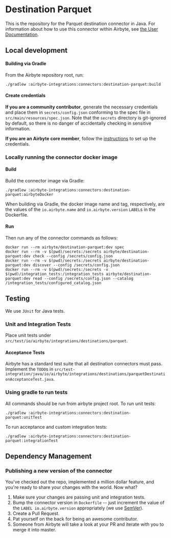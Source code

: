# Destination Parquet

This is the repository for the Parquet destination connector in Java.
For information about how to use this connector within Airbyte, see [the User Documentation](https://docs.airbyte.io/integrations/destinations/parquet).

## Local development

#### Building via Gradle
From the Airbyte repository root, run:
```
./gradlew :airbyte-integrations:connectors:destination-parquet:build
```

#### Create credentials
**If you are a community contributor**, generate the necessary credentials and place them in `secrets/config.json` conforming to the spec file in `src/main/resources/spec.json`.
Note that the `secrets` directory is git-ignored by default, so there is no danger of accidentally checking in sensitive information.

**If you are an Airbyte core member**, follow the [instructions](https://docs.airbyte.io/connector-development#using-credentials-in-ci) to set up the credentials.

### Locally running the connector docker image

#### Build
Build the connector image via Gradle:
```
./gradlew :airbyte-integrations:connectors:destination-parquet:airbyteDocker
```
When building via Gradle, the docker image name and tag, respectively, are the values of the `io.airbyte.name` and `io.airbyte.version` `LABEL`s in
the Dockerfile.

#### Run
Then run any of the connector commands as follows:
```
docker run --rm airbyte/destination-parquet:dev spec
docker run --rm -v $(pwd)/secrets:/secrets airbyte/destination-parquet:dev check --config /secrets/config.json
docker run --rm -v $(pwd)/secrets:/secrets airbyte/destination-parquet:dev discover --config /secrets/config.json
docker run --rm -v $(pwd)/secrets:/secrets -v $(pwd)/integration_tests:/integration_tests airbyte/destination-parquet:dev read --config /secrets/config.json --catalog /integration_tests/configured_catalog.json
```

## Testing
We use `JUnit` for Java tests.

### Unit and Integration Tests
Place unit tests under `src/test/io/airbyte/integrations/destinations/parquet`.

#### Acceptance Tests
Airbyte has a standard test suite that all destination connectors must pass. Implement the `TODO`s in
`src/test-integration/java/io/airbyte/integrations/destinations/parquetDestinationAcceptanceTest.java`.

### Using gradle to run tests
All commands should be run from airbyte project root.
To run unit tests:
```
./gradlew :airbyte-integrations:connectors:destination-parquet:unitTest
```
To run acceptance and custom integration tests:
```
./gradlew :airbyte-integrations:connectors:destination-parquet:integrationTest
```

## Dependency Management

### Publishing a new version of the connector
You've checked out the repo, implemented a million dollar feature, and you're ready to share your changes with the world. Now what?
1. Make sure your changes are passing unit and integration tests.
1. Bump the connector version in `Dockerfile` -- just increment the value of the `LABEL io.airbyte.version` appropriately (we use [SemVer](https://semver.org/)).
1. Create a Pull Request.
1. Pat yourself on the back for being an awesome contributor.
1. Someone from Airbyte will take a look at your PR and iterate with you to merge it into master.
